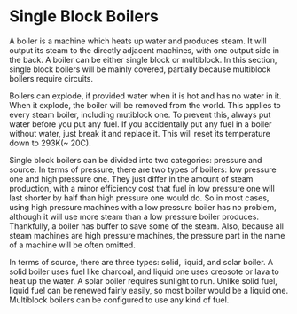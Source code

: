 # Single Block Boilers
A boiler is a machine which heats up water and produces steam. It will output its steam to the directly adjacent machines, with one output side in the back. A boiler can be either single block or multiblock. In this section, single block boilers will be mainly covered, partially because multiblock boilers require circuits.

Boilers can explode, if provided water when it is hot and has no water in it. When it explode, the boiler will be removed from the world. This applies to every steam boiler, including mutiblock one. To prevent this, always put water before you put any fuel. If you accidentally put any fuel in a boiler without water, just break it and replace it. This will reset its temperature down to 293K(~ 20C).

Single block boilers can be divided into two categories: pressure and source. In terms of pressure, there are two types of boilers: low pressure one and high pressure one. They just differ in the amount of steam production, with a minor efficiency cost that fuel in low pressure one will last shorter by half than high pressure one would do. So in most cases, using high pressure machines with a low pressure boiler has no problem, although it will use more steam than a low pressure boiler produces. Thankfully, a boiler has buffer to save some of the steam. Also, because all steam machines are high pressure machines, the pressure part in the name of a machine will be often omitted.

In terms of source, there are three types: solid, liquid, and solar boiler. A solid boiler uses fuel like charcoal, and liquid one uses creosote or lava to heat up the water. A solar boiler requires sunlight to run. Unlike solid fuel, liquid fuel can be renewed fairly easily, so most boiler would be a liquid one. Multiblock boilers can be configured to use any kind of fuel.